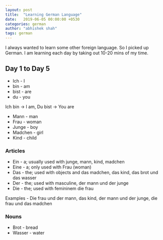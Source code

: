 ```yaml
---
layout: post
title:  "Learning German Language"
date:   2019-06-05 00:00:00 +0530
categories: german
author: "abhishek shah"
tags: german
---
```


I always wanted to learn some other foreign language. So I picked up German. I am learning each day by taking out 10-20 mins of my time. 

## Day 1 to Day 5

* Ich - I
* bin - am
* bist - are
* du - you

Ich bin -> I am,
Du bist -> You are

* Mann - man
* Frau - woman
* Junge - boy
* Madchen - girl
* Kind - child

### Articles 
* Ein - a; usually used with junge, mann, kind, madchen
* Eine - a; only used with Frau (woman)
* Das - the; used with objects and das madchen, das kind, das brot und das wasser
* Der - the; used with masculine, der mann und der junge
* Die - the; used with femininem die frau

Examples - Die frau und der mann, das kind, der mann und der junge, die frau und das madchen

### Nouns
* Brot - bread
* Wasser - water
